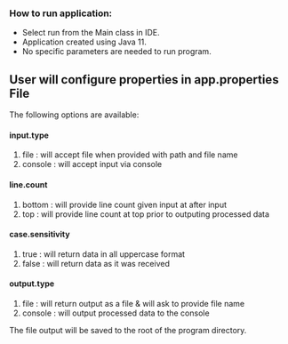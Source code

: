 
### How to run application:
* Select run from the Main class in IDE.
* Application created using Java 11.
* No specific parameters are needed to run program.

## User will configure properties in app.properties File
The following options are available:
#### input.type
1. file : will accept file when provided with path and file name
2. console : will accept input via console

#### line.count
1. bottom : will provide line count given input at after input
2. top : will provide line count at top prior to outputing processed data

#### case.sensitivity
1. true : will return data in all uppercase format
2. false : will return data as it was received

#### output.type
1. file : will return output as a file & will ask to provide file name
2. console : will output processed data to the console


The file output will be saved to the root of the program directory.

